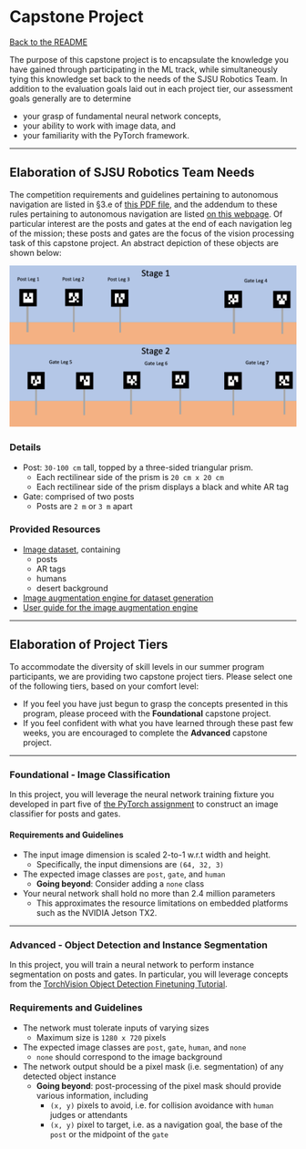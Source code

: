 # Capstone Project
[Back to the README](README.md)

The purpose of this capstone project is to encapsulate the knowledge you have gained through participating in the ML track, while simultaneously tying this knowledge set back to the needs of the SJSU Robotics Team. In addition to the evaluation goals laid out in each project tier, our assessment goals generally are to determine

* your grasp of fundamental neural network concepts, 
* your ability to work with image data, and
* your familiarity with the PyTorch framework.

---

## Elaboration of SJSU Robotics Team Needs

The competition requirements and guidelines pertaining to autonomous navigation are listed in §3.e of [this PDF file](assets/University_Rover_Challenge_Rules_2020.pdf), and the addendum to these rules pertaining to autonomous navigation are listed [on this webpage](http://urc.marssociety.org/home/q-a#TOC-Autonomous-Traversal-Mission-Questions). Of particular interest are the posts and gates at the end of each navigation leg of the mission; these posts and gates are the focus of the vision processing task of this capstone project. An abstract depiction of these objects are shown below:

![ARgates](assets/ARgates.png)

### Details

* Post: `30-100 cm` tall, topped by a three-sided triangular prism.
    * Each rectilinear side of the prism is `20 cm x 20 cm`
    * Each rectilinear side of the prism displays a black and white AR tag
* Gate: comprised of two posts
    * Posts are `2 m` or `3 m` apart

### Provided Resources

* [Image dataset](https://drive.google.com/drive/folders/1wUUMDKXkqzcwiIRr2j4JmGj8vT1KPrP5?usp=sharing), containing
   * posts
   * AR tags
   * humans
   * desert background
* [Image augmentation engine for dataset generation](../assets/imgaug_engine.py)
* [User guide for the image augmentation engine](https://docs.google.com/presentation/d/1hxJtgxXey60Fdq6rli5CVl9r8Mb0xHoQaVqNBnzHT5k/edit?usp=sharing)

---

## Elaboration of Project Tiers

To accommodate the diversity of skill levels in our summer program participants, we are providing two capstone project tiers. Please select one of the following tiers, based on your comfort level:

* If you feel you have just begun to grasp the concepts presented in this program, please proceed with the **Foundational** capstone project.
* If you feel confident with what you have learned through these past few weeks, you are encouraged to complete the **Advanced** capstone project.

---

### Foundational - Image Classification

In this project, you will leverage the neural network training fixture you developed in part five of [the PyTorch assignment](assignments/colab/2020/module2/PyTorch.ipynb) to construct an image classifier for posts and gates.

#### Requirements and Guidelines

* The input image dimension is scaled 2-to-1 w.r.t width and height.
    * Specifically, the input dimensions are `(64, 32, 3)`
* The expected image classes are `post`, `gate`, and `human`
    * **Going beyond**: Consider adding a `none` class
* Your neural network shall hold no more than 2.4 million parameters
    * This approximates the resource limitations on embedded platforms such as the NVIDIA Jetson TX2.

---

### Advanced - Object Detection and Instance Segmentation

In this project, you will train a neural network to perform instance segmentation on posts and gates. In particular, you will leverage concepts from the [TorchVision Object Detection Finetuning Tutorial](https://pytorch.org/tutorials/intermediate/torchvision_tutorial.html).

### Requirements and Guidelines

* The network must tolerate inputs of varying sizes
    * Maximum size is `1280 x 720` pixels
* The expected image classes are `post`, `gate`, `human`, and `none`
    * `none` should correspond to the image background
* The network output should be a pixel mask (i.e. segmentation) of any detected object instance
    * **Going beyond**: post-processing of the pixel mask should provide various information, including
        * `(x, y)` pixels to avoid, i.e. for collision avoidance with `human` judges or attendants
        * `(x, y)` pixel to target, i.e. as a navigation goal, the base of the `post` or the midpoint of the `gate`

